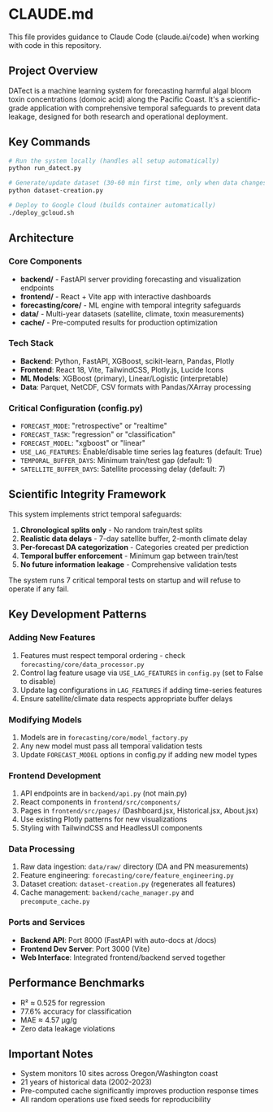 # CLAUDE.md

This file provides guidance to Claude Code (claude.ai/code) when working with code in this repository.

## Project Overview

DATect is a machine learning system for forecasting harmful algal bloom toxin concentrations (domoic acid) along the Pacific Coast. It's a scientific-grade application with comprehensive temporal safeguards to prevent data leakage, designed for both research and operational deployment.

## Key Commands

```bash
# Run the system locally (handles all setup automatically)
python run_datect.py

# Generate/update dataset (30-60 min first time, only when data changes)
python dataset-creation.py

# Deploy to Google Cloud (builds container automatically)
./deploy_gcloud.sh
```

## Architecture

### Core Components
- **backend/** - FastAPI server providing forecasting and visualization endpoints
- **frontend/** - React + Vite app with interactive dashboards
- **forecasting/core/** - ML engine with temporal integrity safeguards
- **data/** - Multi-year datasets (satellite, climate, toxin measurements)
- **cache/** - Pre-computed results for production optimization

### Tech Stack
- **Backend**: Python, FastAPI, XGBoost, scikit-learn, Pandas, Plotly
- **Frontend**: React 18, Vite, TailwindCSS, Plotly.js, Lucide Icons
- **ML Models**: XGBoost (primary), Linear/Logistic (interpretable)
- **Data**: Parquet, NetCDF, CSV formats with Pandas/XArray processing

### Critical Configuration (config.py)
- `FORECAST_MODE`: "retrospective" or "realtime"
- `FORECAST_TASK`: "regression" or "classification"  
- `FORECAST_MODEL`: "xgboost" or "linear"
- `USE_LAG_FEATURES`: Enable/disable time series lag features (default: True)
- `TEMPORAL_BUFFER_DAYS`: Minimum train/test gap (default: 1)
- `SATELLITE_BUFFER_DAYS`: Satellite processing delay (default: 7)

## Scientific Integrity Framework

This system implements strict temporal safeguards:

1. **Chronological splits only** - No random train/test splits
2. **Realistic data delays** - 7-day satellite buffer, 2-month climate delay
3. **Per-forecast DA categorization** - Categories created per prediction
4. **Temporal buffer enforcement** - Minimum gap between train/test
5. **No future information leakage** - Comprehensive validation tests

The system runs 7 critical temporal tests on startup and will refuse to operate if any fail.

## Key Development Patterns

### Adding New Features
1. Features must respect temporal ordering - check `forecasting/core/data_processor.py`
2. Control lag feature usage via `USE_LAG_FEATURES` in `config.py` (set to False to disable)
3. Update lag configurations in `LAG_FEATURES` if adding time-series features
4. Ensure satellite/climate data respects appropriate buffer delays

### Modifying Models
1. Models are in `forecasting/core/model_factory.py`
2. Any new model must pass all temporal validation tests
3. Update `FORECAST_MODEL` options in config.py if adding new model types

### Frontend Development
1. API endpoints are in `backend/api.py` (not main.py)
2. React components in `frontend/src/components/`
3. Pages in `frontend/src/pages/` (Dashboard.jsx, Historical.jsx, About.jsx)
4. Use existing Plotly patterns for new visualizations
5. Styling with TailwindCSS and HeadlessUI components

### Data Processing
1. Raw data ingestion: `data/raw/` directory (DA and PN measurements)
2. Feature engineering: `forecasting/core/feature_engineering.py`
3. Dataset creation: `dataset-creation.py` (regenerates all features)
4. Cache management: `backend/cache_manager.py` and `precompute_cache.py`

### Ports and Services
- **Backend API**: Port 8000 (FastAPI with auto-docs at /docs)
- **Frontend Dev Server**: Port 3000 (Vite)
- **Web Interface**: Integrated frontend/backend served together

## Performance Benchmarks
- R² ≈ 0.525 for regression
- 77.6% accuracy for classification
- MAE ≈ 4.57 μg/g
- Zero data leakage violations

## Important Notes
- System monitors 10 sites across Oregon/Washington coast
- 21 years of historical data (2002-2023)
- Pre-computed cache significantly improves production response times
- All random operations use fixed seeds for reproducibility
